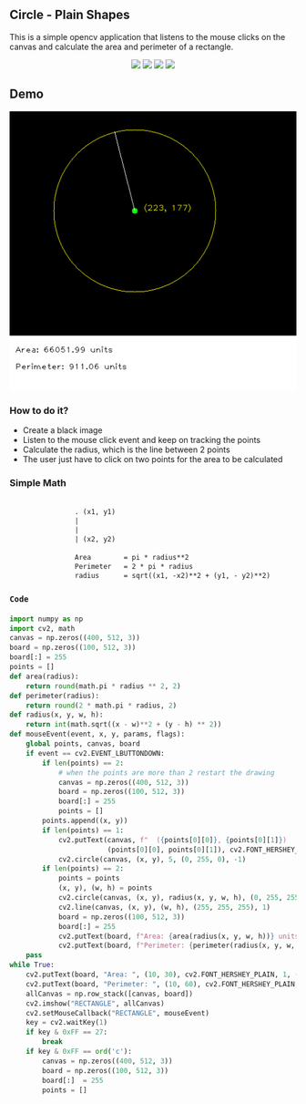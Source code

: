 ## Circle - Plain Shapes
This is a simple opencv application that listens to the mouse clicks on the canvas and calculate the area and perimeter of a rectangle.

<p align="center">
<img src="https://img.shields.io/static/v1?label=language&message=python&color=green"/>
<img src="https://img.shields.io/static/v1?label=package&message=opencv&color=yellow"/>
<img src="https://img.shields.io/static/v1?label=package&message=numpy&color=blue"/>
<img src="https://img.shields.io/static/v1?label=package&message=math&color=red"/>
</p>

## Demo
<p align="center">
<img src="https://github.com/CrispenGari/Opencv-Python/blob/main/plainShapes/02_Circle/bandicam%202021-05-10%2020-06-51-982.jpg" alt="demo" align="center"/>
</p>

### How to do it?
* Create a black image
* Listen to the mouse click event and keep on tracking the points
* Calculate the  radius, which is the line between 2 points
* The user just have to click on two points for the area to be calculated

### Simple Math
````
            
                . (x1, y1)
                |
                |
                | (x2, y2)
                
                Area        = pi * radius**2
                Perimeter   = 2 * pi * radius
                radius      = sqrt((x1, -x2)**2 + (y1, - y2)**2)
````

### ``Code``

```python
import numpy as np
import cv2, math
canvas = np.zeros((400, 512, 3))
board = np.zeros((100, 512, 3))
board[:] = 255
points = []
def area(radius):
    return round(math.pi * radius ** 2, 2)
def perimeter(radius):
    return round(2 * math.pi * radius, 2)
def radius(x, y, w, h):
    return int(math.sqrt((x - w)**2 + (y - h) ** 2))
def mouseEvent(event, x, y, params, flags):
    global points, canvas, board
    if event == cv2.EVENT_LBUTTONDOWN:
        if len(points) == 2:
            # when the points are more than 2 restart the drawing
            canvas = np.zeros((400, 512, 3))
            board = np.zeros((100, 512, 3))
            board[:] = 255
            points = []
        points.append((x, y))
        if len(points) == 1:
            cv2.putText(canvas, f"  ({points[0][0]}, {points[0][1]})    ",
                        (points[0][0], points[0][1]), cv2.FONT_HERSHEY_PLAIN, 1, (0, 255, 255), 1)
            cv2.circle(canvas, (x, y), 5, (0, 255, 0), -1)
        if len(points) == 2:
            points = points
            (x, y), (w, h) = points
            cv2.circle(canvas, (x, y), radius(x, y, w, h), (0, 255, 255), 1)
            cv2.line(canvas, (x, y), (w, h), (255, 255, 255), 1)
            board = np.zeros((100, 512, 3))
            board[:] = 255
            cv2.putText(board, f"Area: {area(radius(x, y, w, h))} units", (10, 30), cv2.FONT_HERSHEY_PLAIN, 1, (0, 0, 0), 1)
            cv2.putText(board, f"Perimeter: {perimeter(radius(x, y, w, h))} units", (10, 60), cv2.FONT_HERSHEY_PLAIN, 1, (0, 0, 0), 1)
    pass
while True:
    cv2.putText(board, "Area: ", (10, 30), cv2.FONT_HERSHEY_PLAIN, 1, (0, 0, 0), 1)
    cv2.putText(board, "Perimeter: ", (10, 60), cv2.FONT_HERSHEY_PLAIN, 1, (0, 0, 0), 1)
    allCanvas = np.row_stack([canvas, board])
    cv2.imshow("RECTANGLE", allCanvas)
    cv2.setMouseCallback("RECTANGLE", mouseEvent)
    key = cv2.waitKey(1)
    if key & 0xFF == 27:
        break
    if key & 0xFF == ord('c'):
        canvas = np.zeros((400, 512, 3))
        board = np.zeros((100, 512, 3))
        board[:]  = 255
        points = []
```